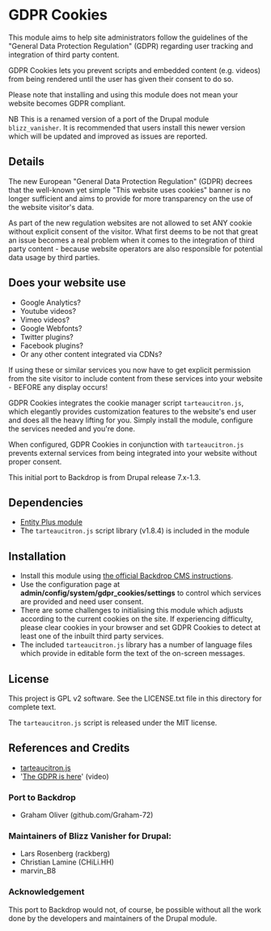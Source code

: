 # GDPR Cookies

This module aims to help site administrators follow the guidelines of 
the "General Data Protection Regulation" (GDPR) regarding user 
tracking and integration of third party content.

GDPR Cookies lets you prevent scripts and embedded content 
(e.g. videos) from being rendered until the user has given their
consent to do so.

Please note that installing and using this module does not mean your 
website becomes GDPR compliant.

NB This is a renamed version of a port of the Drupal module 
`blizz_vanisher`. It is recommended that users install this
newer version which will be updated and improved as issues are
reported.

## Details
The new European "General Data Protection Regulation" (GDPR) decrees 
that the well-known yet simple "This website uses cookies" banner is 
no longer sufficient and aims to provide for more transparency on the 
use of the website visitor's data.

As part of the new regulation websites are not allowed to set 
ANY cookie without explicit consent of the visitor. What first deems 
to be not that great an issue becomes a real problem when it comes to 
the integration of third party content - because website operators are 
also responsible for potential data usage by third parties.

## Does your website use
+ Google Analytics?
+ Youtube videos?
+ Vimeo videos?
+ Google Webfonts?
+ Twitter plugins?
+ Facebook plugins?
+ Or any other content integrated via CDNs?

If using these or similar services you now have to get explicit 
permission from the site visitor to include content from these 
services into your website - BEFORE any display occurs!

GDPR Cookies integrates the cookie manager script `tarteaucitron.js`,
which elegantly provides customization features to the website's 
end user and does all the heavy lifting for you. Simply install 
the module, configure the services needed and you're done.

When configured, GDPR Cookies in conjunction with `tarteaucitron.js` 
prevents external services from being integrated into your website 
without proper consent.

This initial port to Backdrop is from Drupal release 7.x-1.3.

## Dependencies
+ [Entity Plus module](https://github.com/backdrop-contrib/entity_plus)  
+ The `tarteaucitron.js` script library (v1.8.4) is included in the module

## Installation
- Install this module using [the official Backdrop CMS instructions](https://backdropcms.org/guide/modules).
- Use the configuration page at **admin/config/system/gdpr_cookies/settings**
 to control which services are provided and need user consent.
- There are some challenges to initialising this module which adjusts 
according to the current cookies on the site. If experiencing difficulty,
please clear cookies in your browser and set GDPR Cookies to detect 
at least one of the inbuilt third party services.
- The included `tarteaucitron.js` library has a number of language files
which provide in editable form the text of the on-screen messages.
 
## License
 This project is GPL v2 software. See the LICENSE.txt 
 file in this directory for complete text.
 
 The `tarteaucitron.js` script is released under the MIT license.

## References and Credits
+ [tarteaucitron.js](https://github.com/AmauriC/tarteaucitron.js)
+ '[The GDPR is here](https://www.youtube.com/watch?v=CyIFNsSHPxQ)' (video)

### Port to Backdrop

+ Graham Oliver (github.com/Graham-72)

### Maintainers of Blizz Vanisher for Drupal:

+ Lars Rosenberg (rackberg)
+ Christian Lamine (CHiLi.HH)
+ marvin_B8

### Acknowledgement

This port to Backdrop would not, of course, be possible without all
the work done by the developers and maintainers of the Drupal module.

